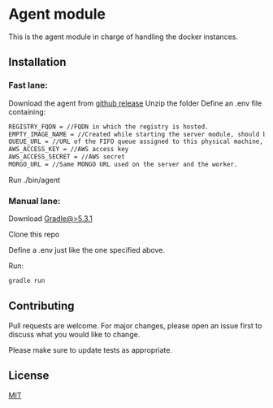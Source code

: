 # Agent module

This is the agent module in charge of handling the docker instances.

## Installation

### Fast lane:
Download the agent from [github release](https://github.com/iaas-docker/Agent/releases/download/1.0/agent-1.0-SNAPSHOT.zip)
Unzip the folder
Define an .env file containing:
```bash
REGISTRY_FQDN = //FQDN in which the registry is hosted.
EMPTY_IMAGE_NAME = //Created while starting the server module, should be named empty-image
QUEUE_URL = //URL of the FIFO queue assigned to this physical machine, must create it beforehand.
AWS_ACCESS_KEY = //AWS access key
AWS_ACCESS_SECRET = //AWS secret 
MORGO_URL = //Same MONGO URL used on the server and the worker.
```
Run ./bin/agent

### Manual lane:
Download [Gradle@>5.3.1](https://gradle.org/install/)

Clone this repo

Define a .env just like the one specified above. 

Run:
```bash
gradle run
```


## Contributing
Pull requests are welcome. For major changes, please open an issue first to discuss what you would like to change.

Please make sure to update tests as appropriate.

## License
[MIT](https://choosealicense.com/licenses/mit/)